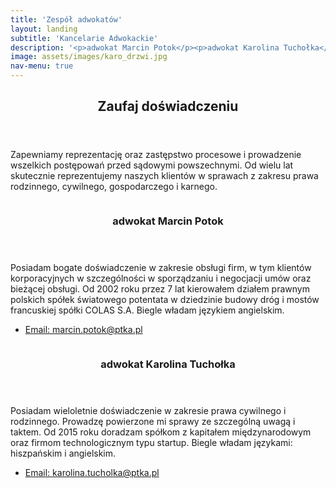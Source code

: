 ```yaml
---
title: 'Zespół adwokatów'
layout: landing
subtitle: 'Kancelarie Adwokackie'
description: '<p>adwokat Marcin Potok</p><p>adwokat Karolina Tuchołka</p>'
image: assets/images/karo_drzwi.jpg
nav-menu: true
---
```


<!-- Main -->
<div id="main">

<!-- One -->
<section id="one">
	<div class="inner">
		<header class="major">
			<h2>Zaufaj doświadczeniu</h2>
		</header>
		<p>Zapewniamy reprezentację oraz zastępstwo procesowe i prowadzenie wszelkich postępowań przed sądowymi powszechnymi. Od wielu lat skutecznie reprezentujemy naszych klientów w sprawach z zakresu prawa rodzinnego, cywilnego, gospodarczego i karnego.</p>
	</div>
</section>

<!-- Two -->
<section id="two" class="spotlights">
	<section>
		<a href="generic.html" class="image">
			<img src="assets/images/pic08.jpg" alt="" data-position="center center" />
		</a>
		<div class="content">
			<div class="inner">
				<header class="major">
					<h3>adwokat Marcin Potok</h3>
				</header>
				<p>Posiadam bogate doświadczenie w zakresie obsługi firm, w tym klientów korporacyjnych w szczególności w sporządzaniu i negocjacji umów oraz bieżącej obsługi. Od 2002 roku przez 7 lat kierowałem działem prawnym polskich spółek światowego potentata w dziedzinie budowy dróg i mostów francuskiej spółki COLAS S.A. Biegle władam językiem angielskim. </p>
				<ul class="actions"><li><a href="mailto:marcin.potok@ptka.pl" class="button">Email: marcin.potok@ptka.pl</a></li></ul>
			</div>
		</div>
	</section>
	<section>
		<a href="generic.html" class="image">
			<img src="assets/images/pic09.jpg" alt="" data-position="top center" />
		</a>
		<div class="content">
			<div class="inner">
				<header class="major">
					<h3>adwokat Karolina Tuchołka</h3>
				</header>
				<p>Posiadam wieloletnie doświadczenie w zakresie prawa cywilnego i rodzinnego. Prowadzę powierzone mi sprawy ze szczególną uwagą i taktem. Od 2015 roku doradzam spółkom z kapitałem międzynarodowym oraz firmom technologicznym typu startup. Biegle władam językami: hiszpańskim i angielskim.</p>
				<ul class="actions">
					<li><a href="mailto:karolina.tucholka@ptka.pl" class="button">Email: karolina.tucholka@ptka.pl</a></li>
				</ul>
			</div>
		</div>
	</section>
</section>
</div>
